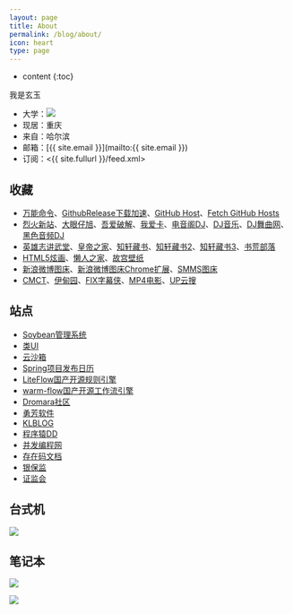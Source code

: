 ```yaml
---
layout: page
title: About
permalink: /blog/about/
icon: heart
type: page
---
```


* content
{:toc}


我是玄玉

* 大学：![](https://gcore.jsdelivr.net/gh/xuanyuv/mydata/img/blog/myself.jpg)
* 现居：重庆
* 来自：哈尔滨
* 邮箱：[{{ site.email }}](mailto:{{ site.email }})
* 订阅：<{{ site.fullurl }}/feed.xml>

## 收藏

* [万能命令](https://wannengrun.net/)、[GithubRelease下载加速](https://doget.nocsdn.com/)、[GitHub Host](https://github-hosts.tinsfox.com/)、[Fetch GitHub Hosts](https://hosts.gitcdn.top/)
* [烈火新站](https://apphot.cc/)、[大眼仔旭](http://www.dayanzai.me/)、[吾爱破解](https://www.52pojie.cn)、[我爱卡](https://bbs.51credit.com)、[电音阁DJ](https://www.dianyinge.com/djshow/35737.html)、[DJ音乐](https://www.dj.net/)、[DJ舞曲网](https://www.djyyy.com/)、[黑色音频DJ](http://www.hy57.com/)
* [英雄志讲武堂](http://www.jiang-wu-tang.com/JWTphpBBS/index.php)、[皇帝之家](https://www.huangdizhijia.com/index.html)、[知轩藏书](http://www.zxcs.me)、[知轩藏书2](https://zxcs.zip/)、[知轩藏书3](https://zxcs.info/)、[书荒部落](http://noveless.com)
* [HTML5炫画](http://www.html5tricks.com)、[懒人之家](http://www.lanrenzhijia.com)、[故宫壁纸](https://www.dpm.org.cn/lights/royal.html)
* [新浪微博图床](http://weibo.com/minipublish)、[新浪微博图床Chrome扩展](https://github.com/Suxiaogang/WeiboPicBed)、[SMMS图床](https://sm.ms)
* [CMCT](https://cmct.tv/?fromuid=72191)、[伊甸园](http://bbs.sfile2012.com)、[FIX字幕侠](http://www.zimuxia.cn)、[MP4电影](https://domp4.icu/)、[UP云搜](https://upyunso3.com/)

## 站点

* [Soybean管理系统](https://soybeanjs.cn/)
* [类UI](https://layui.dev/)
* [云沙箱](https://s.threatbook.com/)
* [Spring项目发布日历](https://calendar.spring.io/)
* [LiteFlow国产开源规则引擎](https://liteflow.cc/)
* [warm-flow国产开源工作流引擎](http://warm-flow.cn/)
* [Dromara社区](https://gitee.com/dromara)
* [勇芳软件](http://wwx.yfvb.com/)
* [KLBLOG](http://www.kailing.pub)
* [程序猿DD](http://blog.didispace.com)
* [并发编程网](http://ifeve.com)
* [存在码文档](https://cunzaima.cn/)
* [银保监](http://www.cbirc.gov.cn)
* [证监会](http://www.csrc.gov.cn)

## 台式机

![](https://ae01.alicdn.com/kf/H33a8d59057274e499275deb135b5f49dg.jpg)

## 笔记本

![](https://gcore.jsdelivr.net/gh/xuanyuv/mydata/img/blog/myx220i.png)

![](https://gcore.jsdelivr.net/gh/xuanyuv/mydata/img/blog/myx13.png)